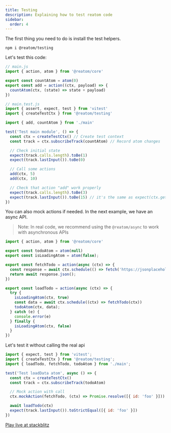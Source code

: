 ```yaml
---
title: Testing
description: Explaining how to test reatom code
sidebar:
  order: 4
---
```


The first thing you need to do is install the test helpers.

```
npm i @reatom/testing
```

Let's test this code:

```js
// main.js
import { action, atom } from '@reatom/core'

export const countAtom = atom(0)
export const add = action((ctx, payload) => {
  countAtom(ctx, (state) => state + payload)
})
```

```js
// main.test.js
import { assert, expect, test } from 'vitest'
import { createTestCtx } from '@reatom/testing'

import { add, countAtom } from './main'

test('Test main module', () => {
  const ctx = createTestCtx() // Create test context
  const track = ctx.subscribeTrack(countAtom) // Record atom changes

  // Check initial state
  expect(track.calls.length).toBe(1)
  expect(track.lastInput()).toBe(0)

  // Call some actions
  add(ctx, 5)
  add(ctx, 10)

  // Check that action "add" work properly
  expect(track.calls.length).toBe(3)
  expect(track.lastInput()).toBe(15) // it's the same as expect(ctx.get(countAtom)).toBe(15)
})
```

You can also mock actions if needed.
In the next example, we have an async API.

> Note: In real code, we recommend using the `@reatom/async` to work with asynchronous APIs

```ts
import { action, atom } from '@reatom/core'

export const todoAtom = atom(null)
export const isLoadingAtom = atom(false);

export const fetchTodo = action(async (ctx) => {
  const response = await ctx.schedule(() => fetch('https://jsonplaceholder.typicode.com/todos/1'))
  return await response.json();
})

export const loadTodo = action(async (ctx) => {
  try {
    isLoadingAtom(ctx, true)
    const data = await ctx.schedule((ctx) => fetchTodo(ctx))
    todoAtom(ctx, data);
  } catch (e) {
    console.error(e)
  } finally {
    isLoadingAtom(ctx, false)
  }
})
```

Let's test it without calling the real api

```js
import { expect, test } from 'vitest';
import { createTestCtx } from '@reatom/testing';
import { loadTodo, fetchTodo, todoAtom } from './main';

test('Test loadData atom', async () => {
  const ctx = createTestCtx()
  const track = ctx.subscribeTrack(todoAtom) 

  // Mock action with call
  ctx.mockAction(fetchTodo, (ctx) => Promise.resolve([{ id: 'foo' }]))

  await loadTodo(ctx)
  expect(track.lastInput()).toStrictEqual([{ id: 'foo' }])
})
```

[Play live at stackblitz](https://stackblitz.com/edit/vitest-dev-vitest-v4pvuq?file=test%2Fmain.ts,test%2Fbasic.test.ts)
